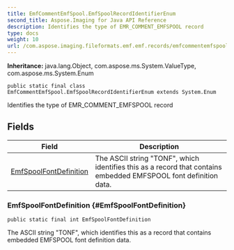 ```yaml
---
title: EmfCommentEmfSpool.EmfSpoolRecordIdentifierEnum
second_title: Aspose.Imaging for Java API Reference
description: Identifies the type of EMR_COMMENT_EMFSPOOL record
type: docs
weight: 10
url: /com.aspose.imaging.fileformats.emf.emf.records/emfcommentemfspool.emfspoolrecordidentifierenum/
---
```

**Inheritance:**
java.lang.Object, com.aspose.ms.System.ValueType, com.aspose.ms.System.Enum
```
public static final class EmfCommentEmfSpool.EmfSpoolRecordIdentifierEnum extends System.Enum
```

Identifies the type of EMR\_COMMENT\_EMFSPOOL record
## Fields

| Field | Description |
| --- | --- |
| [EmfSpoolFontDefinition](#EmfSpoolFontDefinition) | The ASCII string "TONF", which identifies this as a record that contains embedded EMFSPOOL font definition data. |
### EmfSpoolFontDefinition {#EmfSpoolFontDefinition}
```
public static final int EmfSpoolFontDefinition
```


The ASCII string "TONF", which identifies this as a record that contains embedded EMFSPOOL font definition data.

